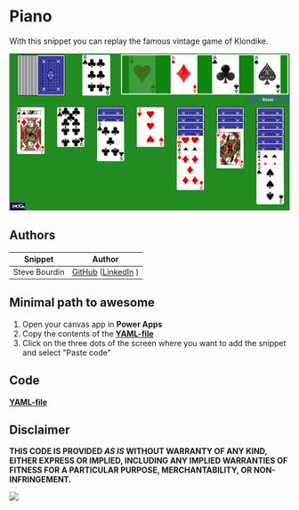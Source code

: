 # Piano

With this snippet you can replay the famous vintage game of Klondike. 


![klondike](./assets/klondike.png)


## Authors

Snippet|Author
--------|---------
Steve Bourdin | [GitHub](https://github.com/SteveBourdin) ([LinkedIn](https://www.linkedin.com/in/steve-bourdin-ab998762/) )

## Minimal path to awesome

1. Open your canvas app in **Power Apps**
2. Copy the contents of the **[YAML-file](./source/klondike.yaml)** 
3. Click on the three dots of the screen where you want to add the snippet and select "Paste code"



## Code
 **[YAML-file](./source/klondike.yaml)** 


## Disclaimer

**THIS CODE IS PROVIDED *AS IS* WITHOUT WARRANTY OF ANY KIND, EITHER EXPRESS OR IMPLIED, INCLUDING ANY IMPLIED WARRANTIES OF FITNESS FOR A PARTICULAR PURPOSE, MERCHANTABILITY, OR NON-INFRINGEMENT.**

<img src="https://m365-visitor-stats.azurewebsites.net/powerplatform-snippets/power-apps/klondike" aria-hidden="true" />
